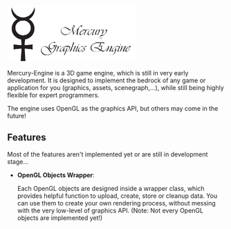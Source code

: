 <img src="https://raw.githubusercontent.com/GnosticOccultist/Mercury-Engine/master/docs/test-logo.png" alt="Mercury-Engine" height="130px">

Mercury-Engine is a 3D game engine, which is still in very early development. It is designed to implement
the bedrock of any game or application for you (graphics, assets, scenegraph,...), while still being 
highly flexible for expert programmers.

The engine uses OpenGL as the graphics API, but others may come in the future!

## Features

Most of the features aren't implemented yet or are still in development stage...

- __OpenGL Objects Wrapper__:

    Each OpenGL objects are designed inside a wrapper class, which provides helpful function
to upload, create, store or cleanup data. You can use them to create your own rendering process, without messing
with the very low-level of graphics API. (Note: Not every OpenGL objects are implemented yet!)
